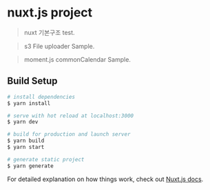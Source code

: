 # nuxt.js project

> nuxt 기본구조 test.

> s3 File uploader Sample.

> moment.js commonCalendar Sample.

## Build Setup

```bash
# install dependencies
$ yarn install

# serve with hot reload at localhost:3000
$ yarn dev

# build for production and launch server
$ yarn build
$ yarn start

# generate static project
$ yarn generate
```

For detailed explanation on how things work, check out [Nuxt.js docs](https://nuxtjs.org).
